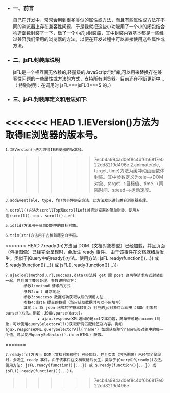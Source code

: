 * ### 一、前言
  自己在开发中，常常会用到很多类似的属性或方法，而且有些属性或方法在不同的浏览器上存在兼容性问题，于是我就把这些小功能用了一个小的闭包结合构造函数封装了一下，做了一个小的js封装库，其中封装内容基本都是一些经过兼容我们常用的浏览器的方法，以便在开发过程中可以直接使用这些属性或方法。
    
* ### 二、jsFL封装库说明
  jsFL是一个相互间无依赖的,轻量级的JavaScript“类”库,可以用来替换存在兼容性问题的一些属性或方法的方式，支持所有浏览器。目前还在不断更新中... （ 特别说明：在调用时 jsFL===jsFL()===$ 的。）

* ### 三、jsFL封装库定义和用法如下:
<<<<<<< HEAD
    1.IEVersion()方法为取得IE浏览器的版本号。
=======
    1.IEVersion()法为取得IE浏览器的版本号。
    
>>>>>>> 7ecb4a994ad0ef8c4df6b6817e022dd8219d496e
    2.animate(ele, target, time)方法为缓冲动画函数体封装。其中参数定义为:ele-->DOM对象、target-->目标值、time-->间隔时间、speed-->运动速度。
    
    3.addEvent(ele, type, fn)为事件绑定方法，此方法发以进行兼容浏览器处理。
    
    4.scroll()方法为scrollTop和scrollLeft兼容浏览器的简单封装。使用方法:scroll().top 、scroll().Left
    
    5.id(id)方法用于获取DOM中的目标对象。
    
    6.trim(str)方法用于去掉首尾空白字符。
<<<<<<< HEAD
    7.ready(fn)方法当 DOM（文档对象模型）已经加载，并且页面（包括图像）已经完全呈现时，会发生 ready 事件。
由于该事件在文档就绪后发生，类似于jQuery中的ready()方法。使用方法: jsFL.ready(function(){...}) 或 $.ready(function(){...}) 或 jsFL().ready(function(){...})。

    7.ajaxTool(method,url,success,data)方法将 get 跟 post 这两种请求方式封装到一起，并且做了兼容处理。参数说明如下：
            参数1:method 请求的方式
            参数2:url 请求地址
            参数3:success 数据成功获取以后的调用方法
            参数4:data 提交的数据（当只获取数据时可以不用填写）
            其他：★ 将 json 格式的字符串转化为 对应的js对象可以调用 JSON 对象的 parse()方法。例如：JSON.parse(date)。
                  ★ ajax.responseXML返回的是xml文本内容，简单来说是document对象，可以使用querySelectorAll()获取所有匹配标签及内容。例如ajax.responseXML.querySelectorAll('name') 如想获取那个name标签对象中的每一个值，可以使用querySelector().innerHTML) 获取。
=======
    
    7.ready(fn)方法当 DOM（文档对象模型）已经加载，并且页面（包括图像）已经完全呈现时，会发生 ready 事件。由于该事件在文档就绪后发生，类似于jQuery中的ready()方法。使用方法: jsFL.ready(function(){...}) 或 $.ready(function(){...}) 或 jsFL().ready(function(){...})。
>>>>>>> 7ecb4a994ad0ef8c4df6b6817e022dd8219d496e
